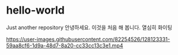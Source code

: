 # hello-world
Just another repository
안녕하세요. 이것을 처음 해 봅니다. 열심히 화이팅

https://user-images.githubusercontent.com/82254526/128123331-59aa8cf6-1d9a-48d7-8a20-cc33cc13c3e1.mp4

